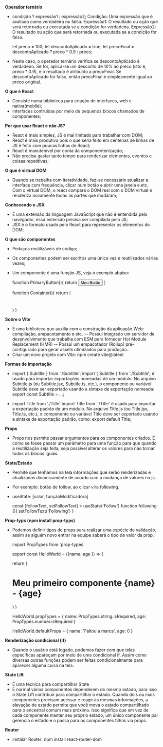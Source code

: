 **Operador ternário**
 - condição ? expressão1 : expressão2;
   Condição: Uma expressão que é avaliada como verdadeira ou falsa.
   Expressão1: O resultado ou ação que será retornada ou executada se a condição for verdadeira.
   Expressão2: O resultado ou ação que será retornada ou executada se a condição for falsa.

    let preco = 100;
    let descontoAplicado = true;
    let precoFinal = descontoAplicado ? preco * 0.9 : preco;

 - Neste caso, o operador ternário verifica se descontoAplicado é verdadeiro. Se for, aplica-se um desconto de 10% ao preco (isto é, preco * 0.9), e o resultado é atribuído a precoFinal. Se  descontoAplicado for falso, então precoFinal é simplesmente igual ao preco original.

**O que é React**
 - Consiste numa biblioteca para criação de interfaces, web e nativa(mobile);
 - Interfaces contruídas por meio de pequenos blocos chamados de componentes;
 
 **Por que usar React e não JS?**
 - React é mais simples, JS é mai limitado para trabalhar com DOM;
 - React é mais produtivo pois o que seria feito em centenas de linhas de JS é feito com poucas linhas de React;
 - React é manutenível por conta da componentenização;
 - Não precisa gastar tanto tempo para renderizar elementos, eventos e coisas repetitivas;

 **O que é virtual DOM**
 - Quando se trabalha com iteratividade, faz-se necessário atualizar a interface com frequência, clicar num botão e abrir uma janela e etc. Com o virtual DOM, o react compara o DOM real com o DOM virtual e renderiza novamente todas as partes que mudaram;

 **Conhecendo o JSX**
 - É uma extensão da linguagem JavaScript que não é entendida pelo navegador, essa extensão precisa ser compilada pelo JS;
 - JSX é o formato usado pelo React para representar os elementos do DOM;

**O que são componentes**
 - Pedaços reutilizáveis de código;
 - Os componentes podem ser escritos uma única vez e reutilizados várias vezes;
 - Um componente é uma função JS, veja o exemplo abaixo:
    
    function PrimaryButton(){
        return <button>Meu Botão</button> 
    }

    function Container(){
        return (
            <div className="">
                <h1></h1>
                <p></p>
            </div>
        )
    }

**Sobre o Vite**
 - É uma biblioteca que auxilia com a construção da aplicação Web: compilação, empacotamento e etc.
    -- Possui integrado um servidor de desenvolvimento que trabalha com ESM para fornecer Hot Module Replacement (HMR)
    -- Possui um empacotador (Rollup) pré-configurado para gerar assets otimizados para produção.
 -  Criar um novo projeto com Vite: npm create vite@latest

**Formas de importação**
 - import { Subtitle } from './Subtitle';
    import { Subtitle } from './Subtitle'; é usado para importar exportações nomeadas de um módulo. No arquivo Subtitle.js (ou Subtitle.jsx, Subtitle.ts, etc.), o componente ou variável Subtitle deve ser exportado usando a sintaxe de exportação nomeada: export const Subtitle = ...;
 
 - import Title from './Title'
    import Title from './Title' é usado para importar a exportação padrão de um módulo. No arquivo Title.js (ou Title.jsx, Title.ts, etc.), o componente ou variável Title deve ser exportado usando a sintaxe de exportação padrão, como: export default Title;

**Props**
 - Props nos permite passar argumentos para os componentes criados. É como se fosse passar um parâmetro para uma função para que quando a reutilização seja feita, seja possível alterar os valores para não tornar todos os blocos iguais.

 **State/Estado**
  - Permite que tenhamos na tela informações que serão renderizadas e atualizadas dinamicamente de acordo com a mudança de valores no js.
  - Por exemplo: botão de follow, ao clicar vira following.
  - useState: [valor, funçãoModificadora]
    
    const [followText, setFollowText] = useState('Follow')
    function following (){
        setFollowText('Following')
    }

**Prop-typs (npm install prop-typs)**
 - Podemos definir tipos de props para realizar uma espécie de validação, assim se alguém novo entrar na equipe saberá o tipo de valor da prop.
 
    import PropTypes from 'prop-types'
    
    export const HelloWorld = ({name, age }) => {

    return (
        <div>
            <h1 className={style.colorBg}>Meu primeiro componente {name} - {age}</h1>
        </div>
            )
        }

    HelloWorld.propTypes = {
        name: PropTypes.string.isRequired,
        age: PropTypes.number.isRequired
    }

    HelloWorld.defaultProps = {
        name: 'Faltou a marca',
        age: 0
    }

**Renderização condicional (if)**
 - Quando o usuário está logado, podemos fazer com que telas específicas apareçam por meio de uma condicional if. Assim como diversas outras funções
 podem ser feitas condicionalmente para aparecer alguma coisa na tela.

**State Lift**
- É uma técnica para compartilhar State
- É normal vários componentes dependerem do mesmo estado, para isso  o State Lift contribuir para compartilhar o estado. Quando dois ou mais componentes precisam acessar e reagir às mesmas informações, a elevação de estado permite que você mova o estado compartilhado para o ancestral comum mais próximo. Isso significa que em vez de cada componente manter seu próprio estado, um único componente pai gerencia o estado e o passa para os componentes filhos via props.

**Router**
 - Instalar Router: npm install react-router-dom